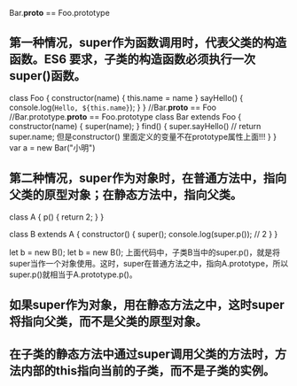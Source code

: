 
Bar.__proto__ == Foo.prototype
## 第一种情况，super作为函数调用时，代表父类的构造函数。ES6 要求，子类的构造函数必须执行一次super()函数。
class Foo {
  constructor(name) {
      this.name = name
  }
   sayHello() {
    console.log(`Hello, ${this.name}`);
  }
}
//Bar.__proto__ == Foo
//Bar.prototype.__proto__ == Foo.prototype
class Bar extends Foo { 
    constructor(name) {
      super(name);
    }
     find() {
      super.sayHello()
      // return super.name; 但是constructor() 里面定义的变量不在prototype属性上面!!!
    }
}
var a = new Bar("小明")

## 第二种情况，super作为对象时，在普通方法中，指向父类的原型对象；在静态方法中，指向父类。
class A {
  p() {
    return 2;
  }
}

class B extends A {
  constructor() {
    super();
    console.log(super.p()); // 2
  }
}

let b = new B();
let b = new B();
上面代码中，子类B当中的super.p()，就是将super当作一个对象使用。这时，super在普通方法之中，指向A.prototype，所以super.p()就相当于A.prototype.p()。


## 如果super作为对象，用在静态方法之中，这时super将指向父类，而不是父类的原型对象。
## 在子类的静态方法中通过super调用父类的方法时，方法内部的this指向当前的子类，而不是子类的实例。
